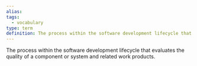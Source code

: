 ```yaml
---
alias: 
tags:
  - vocabulary
type: term
definition: The process within the software development lifecycle that evaluates the quality of a component or system and related work products.
---
```


The process within the software development lifecycle that evaluates the quality of a component or system and related work products.